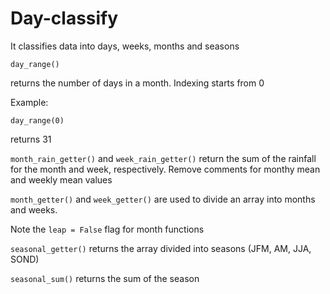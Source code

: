# Day-classify
It classifies data into days, weeks, months and seasons

```
day_range()
```
returns the number of days in a month. Indexing starts from 0

Example:
```
day_range(0)
```
returns 31

```month_rain_getter()``` and ```week_rain_getter()``` return the sum of the rainfall for the month and week, respectively. Remove comments for monthy mean and weekly mean values  

```month_getter()``` and ```week_getter()``` are used to divide an array into months and weeks.  

Note the ```leap = False``` flag for month functions   

```seasonal_getter()``` returns the array divided into seasons (JFM, AM, JJA, SOND)  

```seasonal_sum()``` returns the sum of the season
